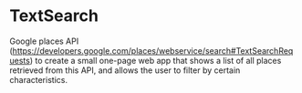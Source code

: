# TextSearch
Google places API (https://developers.google.com/places/webservice/search#TextSearchRequests) to create a small one-page web app that shows a list of all places retrieved from this API, and allows the user to filter by certain characteristics.

